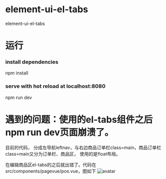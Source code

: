 # element-ui-el-tabs
element-ui-el-tabs 

# 运行
### install dependencies
npm install

### serve with hot reload at localhost:8080
npm run dev



# 遇到的问题：使用的el-tabs组件之后npm run dev页面崩溃了。

目前的代码，
分成左导航leftnav，与右边商品订单栏class=main，商品订单栏class=main又分为订单栏、商品区，
使用的是float布局。

在编辑商品区el-tabs的之后就出错了。代码在src/components/pagevue/pos.vue，图如下
![avatar](./src/assents/bug.png)


